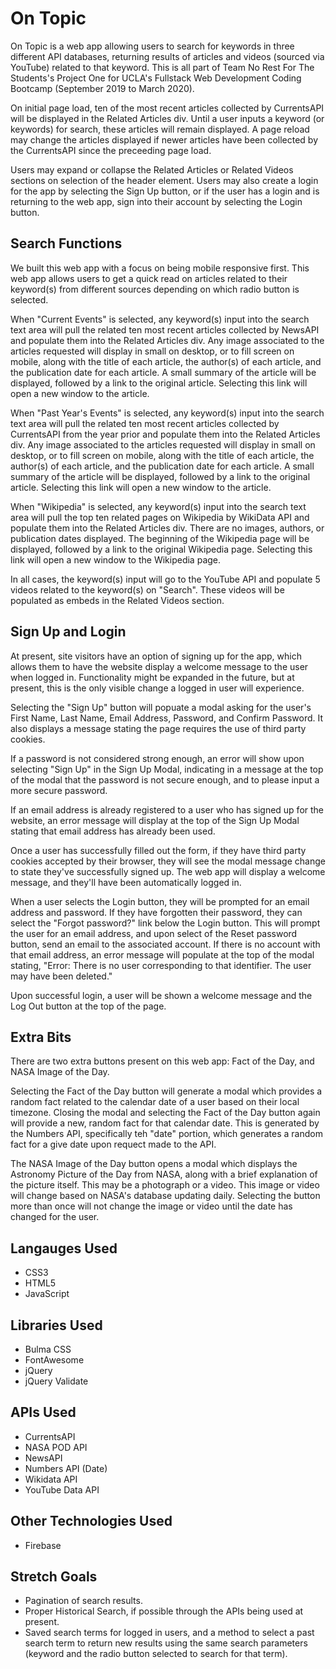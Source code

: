 # On Topic
On Topic is a web app allowing users to search for keywords in three different API databases, returning results of articles and videos (sourced via YouTube) related to that keyword. This is all part of Team No Rest For The Students's Project One for UCLA's Fullstack Web Development Coding Bootcamp (September 2019 to March 2020). 

On initial page load, ten of the most recent articles collected by CurrentsAPI will be displayed in the Related Articles div. Until a user inputs a keyword (or keywords) for search, these articles will remain displayed. A page reload may change the articles displayed if newer articles have been collected by the CurrentsAPI since the preceeding page load.

Users may expand or collapse the Related Articles or Related Videos sections on selection of the header element. Users may also create a login for the app by selecting the Sign Up button, or if the user has a login and is returning to the web app, sign into their account by selecting the Login button.

## Search Functions
We built this web app with a focus on being mobile responsive first. This web app allows users to get a quick read on articles related to their keyword(s) from different sources depending on which radio button is selected.

When "Current Events" is selected, any keyword(s) input into the search text area will pull the related ten most recent articles collected by NewsAPI and populate them into the Related Articles div. Any image associated to the articles requested will display in small on desktop, or to fill screen on mobile, along with the title of each article, the author(s) of each article, and the publication date for each article. A small summary of the article will be displayed, followed by a link to the original article. Selecting this link will open a new window to the article.

When "Past Year's Events" is selected, any keyword(s) input into the search text area will pull the related ten most recent articles collected by CurrentsAPI from the year prior and populate them into the Related Articles div. Any image associated to the articles requested will display in small on desktop, or to fill screen on mobile, along with the title of each article, the author(s) of each article, and the publication date for each article. A small summary of the article will be displayed, followed by a link to the original article. Selecting this link will open a new window to the article.

When "Wikipedia" is selected, any keyword(s) input into the search text area will pull the top ten related pages on Wikipedia by WikiData API and populate them into the Related Articles div. There are no images, authors, or publication dates displayed. The beginning of the Wikipedia page will be displayed, followed by a link to the original Wikipedia page. Selecting this link will open a new window to the Wikipedia page.

In all cases, the keyword(s) input will go to the YouTube API and populate 5 videos related to the keyword(s) on "Search". These videos will be populated as embeds in the Related Videos section. 

## Sign Up and Login
At present, site visitors have an option of signing up for the app, which allows them to have the website display a welcome message to the user when logged in. Functionality might be expanded in the future, but at present, this is the only visible change a logged in user will experience.

Selecting the "Sign Up" button will popuate a modal asking for the user's First Name, Last Name, Email Address, Password, and Confirm Password. It also displays a message stating the page requires the use of third party cookies.

If a password is not considered strong enough, an error will show upon selecting "Sign Up" in the Sign Up Modal, indicating in a message at the top of the modal that the password is not secure enough, and to please input a more secure password.

If an email address is already registered to a user who has signed up for the website, an error message will display at the top of the Sign Up Modal stating that email address has already been used.

Once a user has successfully filled out the form, if they have third party cookies accepted by their browser, they will see the modal message change to state they've successfully signed up. The web app will display a welcome message, and they'll have been automatically logged in.

When a user selects the Login button, they will be prompted for an email address and password. If they have forgotten their password, they can select the "Forgot password?" link below the Login button. This will prompt the user for an email address, and upon select of the Reset password button, send an email to the associated account. If there is no account with that email address, an error message will populate at the top of the modal stating, "Error: There is no user corresponding to that identifier. The user may have been deleted."

Upon successful login, a user will be shown a welcome message and the Log Out button at the top of the page.

## Extra Bits
There are two extra buttons present on this web app: Fact of the Day, and NASA Image of the Day. 

Selecting the Fact of the Day button will generate a modal which provides a random fact related to the calendar date of a user based on their local timezone. Closing the modal and selecting the Fact of the Day button again will provide a new, random fact for that calendar date. This is generated by the Numbers API, specifically teh "date" portion, which generates a random fact for a give date upon requect made to the API.

The NASA Image of the Day button opens a modal which displays the Astronomy Picture of the Day from NASA, along with a brief explanation of the picture itself. This may be a photograph or a video. This image or video will change based on NASA's database updating daily. Selecting the button more than once will not change the image or video until the date has changed for the user.

## Langauges Used
* CSS3
* HTML5
* JavaScript

## Libraries Used
* Bulma CSS
* FontAwesome
* jQuery
* jQuery Validate

## APIs Used
* CurrentsAPI
* NASA POD API
* NewsAPI
* Numbers API (Date)
* Wikidata API
* YouTube Data API

## Other Technologies Used
* Firebase 

## Stretch Goals
* Pagination of search results.
* Proper Historical Search, if possible through the APIs being used at present.
* Saved search terms for logged in users, and a method to select a past search term to return new results using the same search parameters (keyword and the radio button selected to search for that term).